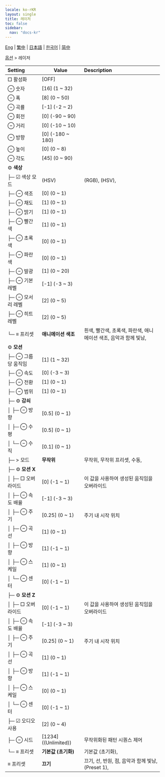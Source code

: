 ```yaml
---
locale: ko-rKR
layout: single
title: 레이저
toc: false
sidebar:
  nav: "docs-kr"
---
```

[Eng](/dancexr/menu/2025.4/stage/laser) | [繁中](/tw/dancexr/menu/2025.4/stage/laser) | [日本語](/jp/dancexr/menu/2025.4/stage/laser) | [한국어](/kr/dancexr/menu/2025.4/stage/laser) | [简中](/zh/dancexr/menu/2025.4/stage/laser)

[옵션](../menu#옵션) > 레이저



| Setting | Value | Description |
| :--- | --- | :--- |
|  □ 활성화| [OFF] | 
|  ⊖ 숫자| [16] (1 ~ 32) | 
|  ⊖ 폭| [8] (0 ~ 50) | 
|  ⊖ 곡률| [-1] (-2 ~ 2) | 
|  ⊖ 회전| [0] (-90 ~ 90) | 
|  ⊖ 거리| [0] (-10 ~ 10) | 
|  ⊖ 방향| [0] (-180 ~ 180) | 
|  ⊖ 높이| [0] (0 ~ 8) | 
|  ⊖ 각도| [45] (0 ~ 90) | 
|  ⚙️ <b>색상</b>| | 
| ├─ ☑ 색상 모드| (HSV) | (RGB), (HSV), 
| ├─ ⊖ 색조| [0] (0 ~ 1) | 
| ├─ ⊖ 채도| [1] (0 ~ 1) | 
| ├─ ⊖ 밝기| [1] (0 ~ 1) | 
| ├─ ⊖ 빨간색| [1] (0 ~ 1) | 
| ├─ ⊖ 초록색| [0] (0 ~ 1) | 
| ├─ ⊖ 파란색| [0] (0 ~ 1) | 
| ├─ ⊖ 발광| [1] (0 ~ 20) | 
| ├─ ⊖ 기본 레벨| [-1] (-3 ~ 3) | 
| ├─ ⊖ 모서리 레벨| [2] (0 ~ 5) | 
| ├─ ⊖ 히트 레벨| [2] (0 ~ 5) | 
| └─ ≡ 프리셋| **애니메이션 색조** | 흰색, 빨간색, 초록색, 파란색, 애니메이션 색조, 음악과 함께 빛남,  |
|  ⚙️ <b>모션</b>| | 
| ├─ ⊖ 그룹당 움직임| [1] (1 ~ 32) | 
| ├─ ⊖ 속도| [0] (-3 ~ 3) | 
| ├─ ⊖ 전환| [1] (0 ~ 1) | 
| ├─ ⊖ 범위| [1] (0 ~ 1) | 
| ├─ ⚙️ <b>감쇠</b>| | 
| │ ├─ ⊖ 방향| [0.5] (0 ~ 1) | 
| │ ├─ ⊖ 수평| [0.5] (0 ~ 1) | 
| │ └─ ⊖ 수직| [0.1] (0 ~ 1) | 
| ├─ > 모드| **무작위** | 무작위, 무작위 프리셋, 수동,  |
| ├─ ⚙️ <b>모션 X</b>| | 
| │ ├─ □ 오버라이드| [0] (-1 ~ 1) | 이 값을 사용하여 생성된 움직임을 오버라이드
| │ ├─ ⊖ 속도 배율| [-1] (-3 ~ 3) | 
| │ ├─ ⊖ 주기| [0.25] (0 ~ 1) | 주기 내 시작 위치
| │ ├─ ⊖ 곡선| [1] (0 ~ 1) | 
| │ ├─ ⊖ 방향| [1] (-1 ~ 1) | 
| │ ├─ ⊖ 스케일| [1] (0 ~ 1) | 
| │ └─ ⊖ 센터| [0] (-1 ~ 1) | 
| ├─ ⚙️ <b>모션 Z</b>| | 
| │ ├─ □ 오버라이드| [0] (-1 ~ 1) | 이 값을 사용하여 생성된 움직임을 오버라이드
| │ ├─ ⊖ 속도 배율| [-1] (-3 ~ 3) | 
| │ ├─ ⊖ 주기| [0.25] (0 ~ 1) | 주기 내 시작 위치
| │ ├─ ⊖ 곡선| [1] (0 ~ 1) | 
| │ ├─ ⊖ 방향| [1] (-1 ~ 1) | 
| │ ├─ ⊖ 스케일| [0] (0 ~ 1) | 
| │ └─ ⊖ 센터| [0] (-1 ~ 1) | 
| ├─ ☑ 오디오 사용| [2] (0 ~ 4) | 
| ├─ ⊖ 시드| [1234] ((Unlimited)) | 무작위화된 패턴 시퀀스 제어
| └─ ≡ 프리셋| **기본값 (초기화)** | 기본값 (초기화),  |
|  ≡ 프리셋| **끄기** | 끄기, 선, 반원, 점, 음악과 함께 빛남, (Preset 1),  |
